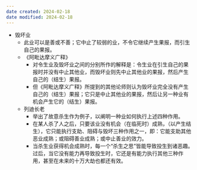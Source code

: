 ```yaml
---
date created: 2024-02-18
date modified: 2024-02-18
---
```

- 毁坏业
    - 此业可以是善或不善；它中止了较弱的业，不令它继续产生果报，而引生自己的果报。
    - 《阿毗达摩义广释》
        - 对令生业及毁坏业之间的分别所作的解释是：令生业在引生自己的果报时并没有中止其他业，而毁坏业则先中止其他业的果报，然后产生自己的（结生）果报。
        - 但《阿毗达摩义广释》所提到的其他论师则认为毁坏业完全没有产生自己的（结生）果报；它只是中止其他业的果报，然后让另一种业有机会产生它的（结生）果报。 
    - 列迪长老
        - 举出了故意杀生作为例子，以阐明一种业如何执行上述四种作用。 
        - 在某人杀了人之后，只要该业没有机会（在临死时）成熟，（以产生结生），它只能执行支助、阻碍与毁坏三种作用之一，即：它能支助其他恶业成熟；或阻碍善业成熟；或中止善业的效力。
        - 当杀生业获得机会成熟时，每一个“杀生之思”皆能导致投生到诸恶趣。过后，当它没有能力再导致投生时，它还是有能力执行其他三种作用，甚至在未来的十万大劫也都还有效。
